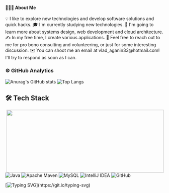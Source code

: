 <h4>👨🏻‍💻  About Me</h4>
💡  I like to explore new technologies and develop software solutions and quick hacks.
🎓  I'm currently studying new technologies.
🌱  I'm going to learn more about systems design, web development and cloud architecture.
✍️  In my free time, I create various applications.
💬  Feel free to reach out to me for pro bono consulting and volunteering, or just for some interesting discussion.
✉️  You can shoot me an email at vlad_aganin33@hotmail.com! I'll try to respond as soon as I can.

<h3>⚙️  GitHub Analytics</h3>


![Anurag's GitHub stats](https://github-readme-stats.vercel.app/api?username=somecapo&theme=default&show_icons=true)
![Top Langs](https://github-readme-stats.vercel.app/api/top-langs/?username=somecapo&theme=default&layout=compact)


<h2>🛠  Tech Stack</h2>



<img align="right" width="500" height="200" src="![image](https://github.com/somecapo/somecapo/assets/137711790/ac1bad98-d66b-46f6-9ecb-85f25b2e6091)
">
![Java](https://img.shields.io/badge/java-%23ED8B00.svg?style=for-the-badge&logo=openjdk&logoColor=white)
![Apache Maven](https://img.shields.io/badge/Apache%20Maven-C71A36?style=for-the-badge&logo=Apache%20Maven&logoColor=white)
![MySQL](https://img.shields.io/badge/mysql-%2300f.svg?style=for-the-badge&logo=mysql&logoColor=white)
![IntelliJ IDEA](https://img.shields.io/badge/IntelliJIDEA-000000.svg?style=for-the-badge&logo=intellij-idea&logoColor=white)
![GitHub](https://img.shields.io/badge/github-%23121011.svg?style=for-the-badge&logo=github&logoColor=white)











[![Typing SVG](https://readme-typing-svg.demolab.com?font=&size=23&pause=1000&color=2F80ED&width=435&lines=Thank+you+for+coming!)](https://git.io/typing-svg)


